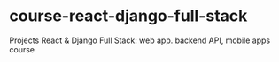 # course-react-django-full-stack
Projects React &amp; Django Full Stack: web app. backend API, mobile apps course
